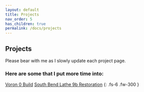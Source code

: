 ```yaml
---
layout: default
title: Projects
nav_order: 5
has_children: true
permalink: /docs/projects
---
```


## [](#header-2)Projects
Please bear with me as I slowly update each project page.


### Here are some that I put more time into:

[Voron 0 Build]({{site.baseurl}}/docs/projects/voron.md)
[South Bend Lathe 9b Restoration]({{site.baseurl}}/docs/projects/southbend.md)
{: .fs-6 .fw-300 }